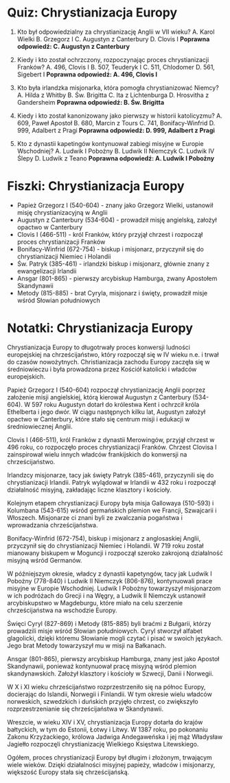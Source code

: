  # Quiz: Chrystianizacja Europy
1. Kto był odpowiedzialny za chrystianizację Anglii w VII wieku?
   A. Karol Wielki
   B. Grzegorz I
   C. Augustyn z Canterbury
   D. Clovis I
   **Poprawna odpowiedź: C. Augustyn z Canterbury**

2. Kiedy i kto został ochrzczony, rozpoczynając proces chrystianizacji Franków?
   A. 496, Clovis I
   B. 507, Teuderyk I
   C. 511, Chlodomer
   D. 561, Sigebert I
   **Poprawna odpowiedź: A. 496, Clovis I**

3. Kto była irlandzka misjonarka, która pomogła chrystianizować Niemcy?
   A. Hilda z Whitby
   B. Św. Brigitta
   C. Ita z Lichtenburga
   D. Hrosvitha z Gandersheim
   **Poprawna odpowiedź: B. Św. Brigitta**

4. Kiedy i kto został kanonizowany jako pierwszy w historii katolicyzmu?
   A. 609, Paweł Apostoł
   B. 680, Marcin z Tours
   C. 741, Bonifacy-Winfrid
   D. 999, Adalbert z Pragi
   **Poprawna odpowiedź: D. 999, Adalbert z Pragi**

5. Kto z dynastii kapetingów kontynuował zabiegi misyjne w Europie Wschodniej?
   A. Ludwik I Pobożny
   B. Ludwik II Niemczyk
   C. Ludwik IV Ślepy
   D. Ludwik z Teano
   **Poprawna odpowiedź: A. Ludwik I Pobożny**

# Fiszki: Chrystianizacja Europy
- Papież Grzegorz I (540-604) - znany jako Grzegorz Wielki, ustanowił misję chrystianizacyjną w Anglii
- Augustyn z Canterbury (534-604) - prowadził misję angielską, założył opactwo w Canterbury
- Clovis I (466-511) - król Franków, który przyjął chrzest i rozpoczął proces chrystianizacji Franków
- Bonifacy-Winfrid (672-754) - biskup i misjonarz, przyczynił się do chrystianizacji Niemiec i Holandii
- Św. Patryk (385-461) - irlandzki biskup i misjonarz, głównie znany z ewangelizacji Irlandii
- Ansgar (801-865) - pierwszy arcybiskup Hamburga, zwany Apostołem Skandynawii
- Metody (815-885) - brat Cyryla, misjonarz i święty, prowadził misje wśród Słowian południowych

# Notatki: Chrystianizacja Europy
Chrystianizacja Europy to długotrwały proces konwersji ludności europejskiej na chrześcijaństwo, który rozpoczął się w IV wieku n.e. i trwał do czasów nowożytnych. Christianizacja zachodu Europy zaczęła się w średniowieczu i była prowadzona przez Kościół katolicki i władców europejskich.

Papież Grzegorz I (540-604) rozpoczął chrystianizację Anglii poprzez założenie misji angielskiej, którą kierował Augustyn z Canterbury (534-604). W 597 roku Augustyn dotarł do królestwa Kent i ochrzcił króla Ethelberta i jego dwór. W ciągu następnych kilku lat, Augustyn założył opactwo w Canterbury, które stało się centrum misji i edukacji w średniowiecznej Anglii.

Clovis I (466-511), król Franków z dynastii Merowingów, przyjął chrzest w 496 roku, co rozpoczęło proces chrystianizacji Franków. Chrzest Clovisa I zainspirował wielu innych władców frankijskich do konwersji na chrześcijaństwo.

Irlandzcy misjonarze, tacy jak święty Patryk (385-461), przyczynili się do chrystianizacji Irlandii. Patryk wylądował w Irlandii w 432 roku i rozpoczął działalność misyjną, zakładając liczne klasztory i kościoły.

Kolejnym etapem chrystianizacji Europy była misja Gallowaya (510-593) i Kolumbana (543-615) wśród germańskich plemion we Francji, Szwajcarii i Włoszech. Misjonarze ci znani byli ze zwalczania pogaństwa i wprowadzania chrześcijaństwa.

Bonifacy-Winfrid (672-754), biskup i misjonarz z anglosaskiej Anglii, przyczynił się do chrystianizacji Niemiec i Holandii. W 719 roku został mianowany biskupem w Moguncji i rozpoczął szeroko zakrojoną działalność misyjną wśród Germanów.

W późniejszym okresie, władcy z dynastii kapetyngów, tacy jak Ludwik I Pobożny (778-840) i Ludwik II Niemczyk (806-876), kontynuowali prace misyjne w Europie Wschodniej. Ludwik I Pobożny towarzyszył misjonarzom w ich podróżach do Grecji i na Węgry, a Ludwik II Niemczyk ustanowił arcybiskupstwo w Magdeburgu, które miało na celu szerzenie chrześcijaństwa na wschodzie Europy.

Święci Cyryl (827-869) i Metody (815-885) byli braćmi z Bułgarii, którzy prowadzili misje wśród Słowian południowych. Cyryl stworzył alfabet glagolicki, dzięki któremu Słowianie mogli czytać i pisać w swoich językach. Jego brat Metody towarzyszył mu w misji na Bałkanach.

Ansgar (801-865), pierwszy arcybiskup Hamburga, znany jest jako Apostoł Skandynawii, ponieważ kontynuował pracę misyjną wśród plemion skandynawskich. Założył klasztory i kościoły w Szwecji, Danii i Norwegii.

W X i XI wieku chrześcijaństwo rozprzestrzeniło się na północ Europy, docierając do Islandii, Norwegii i Finlandii. W tym okresie wielu władców norweskich, szwedzkich i duńskich przyjęło chrzest, co zwiększyło rozprzestrzenianie się chrześcijaństwa w Skandynawii.

Wreszcie, w wieku XIV i XV, chrystianizacja Europy dotarła do krajów bałtyckich, w tym do Estonii, Łotwy i Litwy. W 1387 roku, po pokonaniu Zakonu Krzyżackiego, królowa Jadwiga Andegaweńska i jej mąż Władysław Jagiełło rozpoczęli chrystianizację Wielkiego Księstwa Litewskiego.

Ogółem, proces chrystianizacji Europy był długim i złożonym, trwającym wiele wieków. Dzięki działalności misyjnej papieży, władców i misjonarzy, większość Europy stała się chrześcijańską.